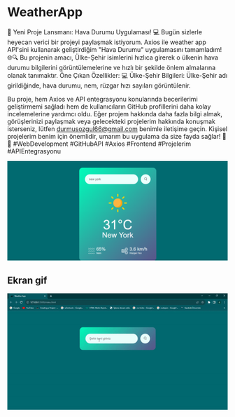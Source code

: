 # WeatherApp

🚀 Yeni Proje Lansmanı: Hava Durumu Uygulaması! 💻
Bugün sizlerle heyecan verici bir projeyi paylaşmak istiyorum. Axios ile weather app API'sini kullanarak geliştirdiğim "Hava Durumu" uygulamasını tamamladım! 🌐🔍
Bu projenin amacı, Ülke-Şehir isimlerini hızlıca girerek o ülkenin hava durumu bilgilerini görüntülemelerine ve hızlı bir şekilde önlem almalarına olanak tanımaktır. 
Öne Çıkan Özellikler:
💻 Ülke-Şehir Bilgileri: Ülke-Şehir adı girildiğinde, hava durumu, nem, rüzgar hızı sayıları görüntülenir.

Bu proje, hem Axios ve API entegrasyonu konularında becerilerimi geliştirmemi sağladı hem de kullanıcıların GitHub profillerini daha kolay incelemelerine yardımcı oldu.
Eğer projem hakkında daha fazla bilgi almak, görüşlerinizi paylaşmak veya gelecekteki projelerim hakkında konuşmak isterseniz, lütfen durmusozgul66@gmail.com benimle iletişime geçin.
Kişisel projelerim benim için önemlidir, umarım bu uygulama da size fayda sağlar! 🌟🚀
#WebDevelopment #GitHubAPI #Axios #Frontend #Projelerim #APIEntegrasyonu

<img src="img.png"/>

<h2>Ekran gif</h2>

![](hava.gif)
